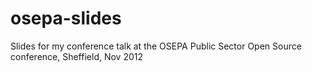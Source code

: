 osepa-slides
============

Slides for my conference talk at the OSEPA Public Sector Open Source conference, Sheffield, Nov 2012